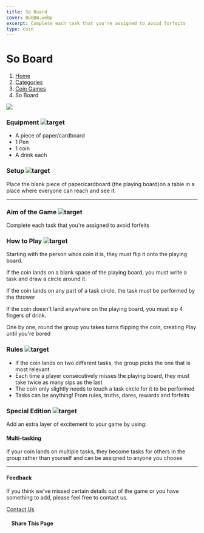 ```yaml
---
title: So Board
cover: BGGBW.webp
excerpt: Complete each task that you're assigned to avoid forfeits
type: coin
---
```


# So Board

1.  [Home](/)
2.  [Categories](GameCategories)
3.  [Coin Games](GameCategories/CoinGames)
4.  So Board

![](images/soboard.webp)

### Equipment ![target](images/liquor.webp)

-   A piece of paper/cardboard
-   1 Pen
-   1 coin
-   A drink each

### Setup ![target](images/settings.webp)

Place the blank piece of paper/cardboard (the playing board)on a table in a place where everyone can reach and see it.

* * *

### Aim of the Game ![target](images/target.webp)

Complete each task that you're assigned to avoid forfeits

### How to Play ![target](images/question.webp)

Starting with the person whos coin it is, they must flip it onto the playing board.

If the coin lands on a blank space of the playing board, you must write a task and draw a circle around it.

If the coin lands on any part of a task circle, the task must be performed by the thrower

If the coin doesn't land anywhere on the playing board, you must sip 4 fingers of drink.

One by one, round the group you takes turns flipping the coin, creating Play until you're bored

### Rules ![target](images/rules.webp)

-   If the coin lands on two different tasks, the group picks the one that is most relevant
-   Each time a player consecutively misses the playing board, they must take twice as many sips as the last
-   The coin only slightly needs to touch a task circle for it to be performed
-   Tasks can be anything! From rules, truths, dares, rewards and forfeits

### Special Edition ![target](images/special.webp)

Add an extra layer of excitement to your game by using:

#### **Multi-tasking**

If your coin lands on multiple tasks, they become tasks for others in the group rather than yourself and can be assigned to anyone you choose

* * *

#### Feedback

If you think we've missed certain details out of the game or you have something to add, please feel free to contact us.

  
  
  
[Contact Us](contact)

####     Share This Page

[](https://www.facebook.com/sharer/sharer.php?u=beergogglegames.co.uk/GameCategories/CoinGames/soboard)[](https://www.instagram.com/direct/new/)[](https://twitter.com/intent/tweet?url=beergogglegames.co.uk/GameCategories/CoinGames/soboard)
